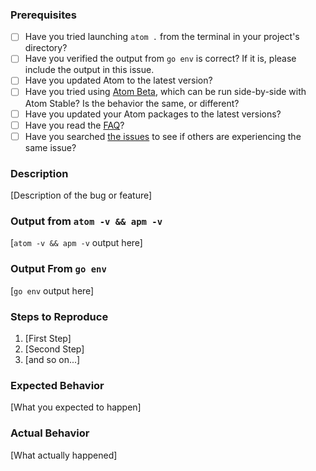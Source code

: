 ### Prerequisites

* [ ] Have you tried launching `atom .` from the terminal in your project's directory?
* [ ] Have you verified the output from `go env` is correct? If it is, please include the output in this issue.
* [ ] Have you updated Atom to the latest version?
* [ ] Have you tried using [Atom Beta](https://atom.io/beta), which can be run side-by-side with Atom Stable? Is the behavior the same, or different?
* [ ] Have you updated your Atom packages to the latest versions?
* [ ] Have you read the [FAQ](https://github.com/joefitzgerald/go-plus/wiki/FAQ)?
* [ ] Have you searched [the issues](https://github.com/joefitzgerald/go-plus/issues?utf8=%E2%9C%93&q=is%3Aissue) to see if others are experiencing the same issue?

### Description

[Description of the bug or feature]

### Output from `atom -v && apm -v`

[`atom -v && apm -v` output here]

### Output From `go env`

[`go env` output here]

### Steps to Reproduce

1. [First Step]
2. [Second Step]
3. [and so on...]

### Expected Behavior

[What you expected to happen]

### Actual Behavior

[What actually happened]
